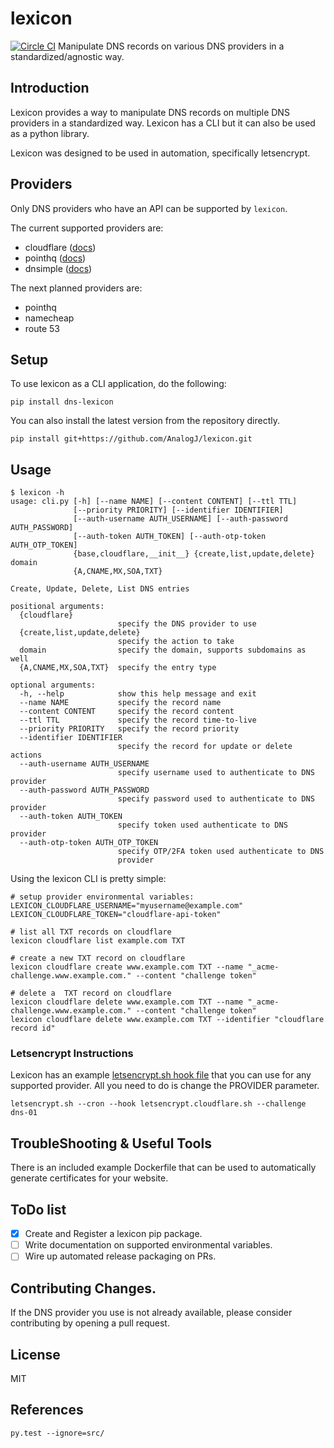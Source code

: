 # lexicon
[![Circle CI](https://circleci.com/gh/AnalogJ/lexicon.svg?style=svg)](https://circleci.com/gh/AnalogJ/lexicon)
Manipulate DNS records on various DNS providers in a standardized/agnostic way. 

## Introduction
Lexicon provides a way to manipulate DNS records on multiple DNS providers in a standardized way. 
Lexicon has a CLI but it can also be used as a python library. 

Lexicon was designed to be used in automation, specifically letsencrypt.

## Providers
Only DNS providers who have an API can be supported by `lexicon`. 

The current supported providers are:

- cloudflare ([docs](https://api.cloudflare.com/#endpoints))
- pointhq ([docs](https://pointhq.com/api/docs))
- dnsimple ([docs](https://developer.dnsimple.com/))

The next planned providers are:

- pointhq
- namecheap
- route 53

## Setup
To use lexicon as a CLI application, do the following:
	
	pip install dns-lexicon

You can also install the latest version from the repository directly. 
 
	pip install git+https://github.com/AnalogJ/lexicon.git
			
## Usage

	$ lexicon -h
	usage: cli.py [-h] [--name NAME] [--content CONTENT] [--ttl TTL]
				  [--priority PRIORITY] [--identifier IDENTIFIER]
				  [--auth-username AUTH_USERNAME] [--auth-password AUTH_PASSWORD]
				  [--auth-token AUTH_TOKEN] [--auth-otp-token AUTH_OTP_TOKEN]
				  {base,cloudflare,__init__} {create,list,update,delete} domain
				  {A,CNAME,MX,SOA,TXT}
	
	Create, Update, Delete, List DNS entries
	
	positional arguments:
	  {cloudflare}
							specify the DNS provider to use
	  {create,list,update,delete}
							specify the action to take
	  domain                specify the domain, supports subdomains as well
	  {A,CNAME,MX,SOA,TXT}  specify the entry type
	
	optional arguments:
	  -h, --help            show this help message and exit
	  --name NAME           specify the record name
	  --content CONTENT     specify the record content
	  --ttl TTL             specify the record time-to-live
	  --priority PRIORITY   specify the record priority
	  --identifier IDENTIFIER
							specify the record for update or delete actions
	  --auth-username AUTH_USERNAME
							specify username used to authenticate to DNS provider
	  --auth-password AUTH_PASSWORD
							specify password used to authenticate to DNS provider
	  --auth-token AUTH_TOKEN
							specify token used authenticate to DNS provider
	  --auth-otp-token AUTH_OTP_TOKEN
							specify OTP/2FA token used authenticate to DNS
							provider

Using the lexicon CLI is pretty simple:

	# setup provider environmental variables:
	LEXICON_CLOUDFLARE_USERNAME="myusername@example.com"
	LEXICON_CLOUDFLARE_TOKEN="cloudflare-api-token"
	
	# list all TXT records on cloudflare
	lexicon cloudflare list example.com TXT
	
	# create a new TXT record on cloudflare
	lexicon cloudflare create www.example.com TXT --name "_acme-challenge.www.example.com." --content "challenge token"

	# delete a  TXT record on cloudflare
	lexicon cloudflare delete www.example.com TXT --name "_acme-challenge.www.example.com." --content "challenge token"
	lexicon cloudflare delete www.example.com TXT --identifier "cloudflare record id"

	

### Letsencrypt Instructions
Lexicon has an example [letsencrypt.sh hook file](examples/letsencrypt.cloudflare.sh) that you can use for any supported provider. 
All you need to do is change the PROVIDER parameter. 

	letsencrypt.sh --cron --hook letsencrypt.cloudflare.sh --challenge dns-01
	

## TroubleShooting & Useful Tools
There is an included example Dockerfile that can be used to automatically generate certificates for your website.

## ToDo list

- [x] Create and Register a lexicon pip package. 
- [ ] Write documentation on supported environmental variables. 
- [ ] Wire up automated release packaging on PRs.

## Contributing Changes.
If the DNS provider you use is not already available, please consider contributing by opening a pull request. 

## License
MIT

## References

    py.test --ignore=src/